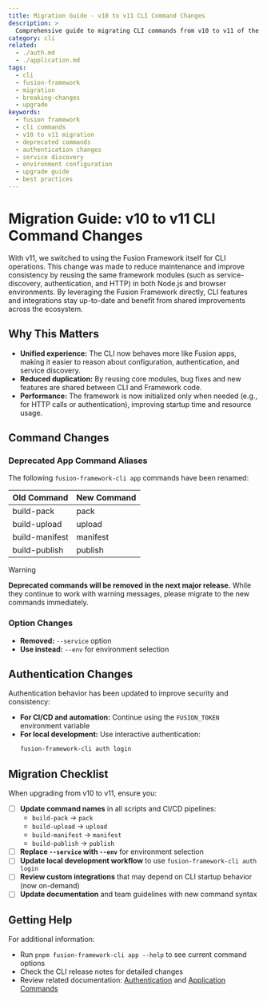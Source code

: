 ```yaml
---
title: Migration Guide - v10 to v11 CLI Command Changes
description: >
  Comprehensive guide to migrating CLI commands from v10 to v11 of the Fusion Framework, including deprecated commands, new command names, authentication changes, and best practices for updating scripts and pipelines.
category: cli
related:
  - ./auth.md
  - ./application.md
tags:
  - cli
  - fusion-framework
  - migration
  - breaking-changes
  - upgrade
keywords:
  - fusion framework
  - cli commands
  - v10 to v11 migration
  - deprecated commands
  - authentication changes
  - service discovery
  - environment configuration
  - upgrade guide
  - best practices
---
```


# Migration Guide: v10 to v11 CLI Command Changes

With v11, we switched to using the Fusion Framework itself for CLI operations. This change was made to reduce maintenance and improve consistency by reusing the same framework modules (such as service-discovery, authentication, and HTTP) in both Node.js and browser environments. By leveraging the Fusion Framework directly, CLI features and integrations stay up-to-date and benefit from shared improvements across the ecosystem.

## Why This Matters
- **Unified experience:** The CLI now behaves more like Fusion apps, making it easier to reason about configuration, authentication, and service discovery.
- **Reduced duplication:** By reusing core modules, bug fixes and new features are shared between CLI and Framework code.
- **Performance:** The framework is now initialized only when needed (e.g., for HTTP calls or authentication), improving startup time and resource usage.

## Command Changes

### Deprecated App Command Aliases

The following `fusion-framework-cli app` commands have been renamed:

| Old Command    | New Command |
| -------------- | ----------- |
| build-pack     | pack        |
| build-upload   | upload      |
| build-manifest | manifest    |
| build-publish  | publish     |

> [!WARNING]
> **Deprecated commands will be removed in the next major release.** While they continue to work with warning messages, please migrate to the new commands immediately.

### Option Changes
- **Removed:** `--service` option
- **Use instead:** `--env` for environment selection

## Authentication Changes

Authentication behavior has been updated to improve security and consistency:

- **For CI/CD and automation:** Continue using the `FUSION_TOKEN` environment variable
- **For local development:** Use interactive authentication:
  ```sh
  fusion-framework-cli auth login
  ```

## Migration Checklist

When upgrading from v10 to v11, ensure you:

- [ ] **Update command names** in all scripts and CI/CD pipelines:
  - `build-pack` → `pack`
  - `build-upload` → `upload` 
  - `build-manifest` → `manifest`
  - `build-publish` → `publish`
- [ ] **Replace `--service` with `--env`** for environment selection
- [ ] **Update local development workflow** to use `fusion-framework-cli auth login`
- [ ] **Review custom integrations** that may depend on CLI startup behavior (now on-demand)
- [ ] **Update documentation** and team guidelines with new command syntax

## Getting Help

For additional information:
- Run `pnpm fusion-framework-cli app --help` to see current command options
- Check the CLI release notes for detailed changes
- Review related documentation: [Authentication](./auth.md) and [Application Commands](./application.md)

